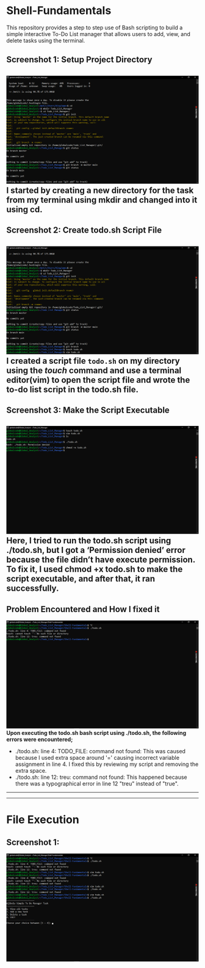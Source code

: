 # Shell-Fundamentals
This repository provides a step to step use of Bash scripting to build a simple interactive To-Do List manager that allows users to add, view, and delete tasks using the terminal.

## Screenshot 1: Setup Project Directory
![alt text](<Screenshot (264).png>)
**I started by creating a new directory for the task from my terminal using mkdir and changed into it using cd.**
---
## Screenshot 2: Create todo.sh Script File
![alt text](<Screenshot (265).png>)
I created a script file `todo.sh` on my directory using the *touch* command and use a terminal editor(vim) to open the script file and wrote the to-do list script in the todo.sh file.
---
## Screenshot 3: Make the Script Executable
![alt text](<Screenshot (266).png>)
Here, I tried to run the todo.sh script using ./todo.sh, but I got a ‘Permission denied’ error because the file didn’t have execute permission. To fix it, I used chmod +x todo.sh to make the script executable, and after that, it ran successfully.
---
## Problem Encountered and How I fixed it
![alt text](<Screenshot (269).png>)
**Upon executing the todo.sh bash script using ./todo.sh, the following errors were encountered;**
- ./todo.sh: line 4: TODO_FILE: command not found: This was caused because I used extra space around '=' causing incorrect variable assignment in line 4. I fixed this by reviewing my script and removing the extra space.
- ./todo.sh: line 12: treu: command not found: This happened because there was a typographical error in line 12 "treu" instead of "true".
---
---
# File Execution
## Screenshot 1: 
![alt text](<Screenshot (271).png>)
